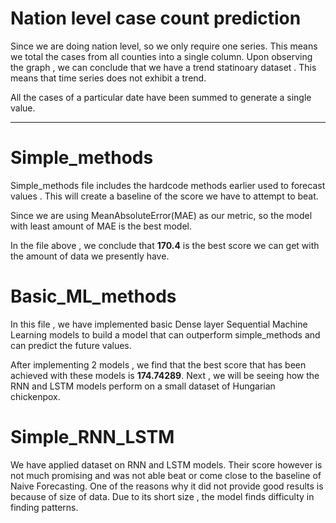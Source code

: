 # Nation level case count prediction
Since we are doing nation level, so we only require one series. This means we total the cases from all counties into a single column. Upon observing the graph , we can conclude that we have a trend statinoary dataset . This means that time series does not exhibit a trend. 

All the cases of a particular date have been summed to generate a single value.

---

# Simple_methods

Simple_methods file includes the hardcode methods earlier used to forecast values . This will create a baseline of the score we have to attempt to beat. 

Since we are using MeanAbsoluteError(MAE) as our metric, so the model with least amount of MAE is the best model.

In the file above , we conclude that **170.4** is the best score we can get with the amount of data we presently have.

# Basic_ML_methods

In this file , we have implemented basic Dense layer Sequential Machine Learning models to build a model that can outperform simple_methods and can predict the future values. 

After implementing 2 models , we find that the best score that has been achieved with these models is **174.74289**. Next , we will be seeing how the RNN and LSTM models perform on a small dataset of Hungarian chickenpox.

# Simple_RNN_LSTM

We have applied dataset on RNN and LSTM models. Their score however is not much promising and was not able beat or come close to the baseline of Naive Forecasting. One of the reasons why it did not provide good results is because of size of data. Due to its short size , the model finds difficulty in finding patterns.
